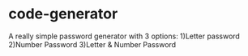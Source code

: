 # code-generator
A really simple password generator with 3 options:
1)Letter password
2)Number Password
3)Letter & Number Password
